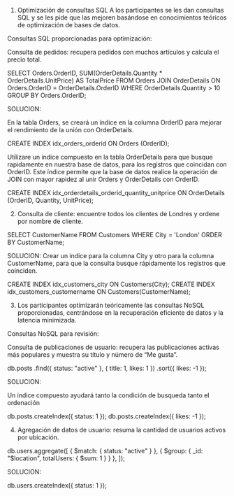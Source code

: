 1. Optimización de consultas SQL
A los participantes se les dan consultas SQL y se les pide que las mejoren basándose en conocimientos teóricos de optimización de bases de datos.

Consultas SQL proporcionadas para optimización:

Consulta de pedidos: recupera pedidos con muchos artículos y calcula el precio total.

SELECT Orders.OrderID, SUM(OrderDetails.Quantity * OrderDetails.UnitPrice) AS TotalPrice
FROM Orders
JOIN OrderDetails ON Orders.OrderID = OrderDetails.OrderID
WHERE OrderDetails.Quantity > 10
GROUP BY Orders.OrderID;

SOLUCION:

En la tabla Orders, se creará un índice en la columna OrderID para mejorar el rendimiento de la unión con OrderDetails.

CREATE INDEX idx_orders_orderid ON Orders (OrderID);

Utilizare un indice compuesto en la tabla OrderDetails para que busque rapidamente en nuestra base de datos, para los registros que coincidan con OrderID.
Este índice permite que la base de datos realice la operación de JOIN con mayor rapidez al unir Orders y OrderDetails con OrderID.

CREATE INDEX idx_orderdetails_orderid_quantity_unitprice ON OrderDetails (OrderID, Quantity, UnitPrice);

2. Consulta de cliente: encuentre todos los clientes de Londres y ordene por nombre de cliente.

SELECT CustomerName FROM Customers WHERE City = 'London' ORDER BY CustomerName;

SOLUCION:
Crear un indice para la columna City y otro para la columna CustomerName, para que la consulta busque rápidamente los registros que coinciden.

CREATE INDEX idx_customers_city ON Customers(City);
CREATE INDEX idx_customers_customername ON Customers(CustomerName);

3. Los participantes optimizarán teóricamente las consultas NoSQL proporcionadas, centrándose en la recuperación eficiente de datos y la latencia minimizada.

Consultas NoSQL para revisión:

Consulta de publicaciones de usuario: recupera las publicaciones activas más populares y muestra su título y número de “Me gusta”.

db.posts
  .find({ status: "active" }, { title: 1, likes: 1 })
  .sort({ likes: -1 });

SOLUCION:

Un indice compuesto ayudará tanto la condición de busqueda tanto el ordenación 

db.posts.createIndex({ status: 1 });
db.posts.createIndex({ likes: -1 });

4. Agregación de datos de usuario: resuma la cantidad de usuarios activos por ubicación.

db.users.aggregate([
  { $match: { status: "active" } },
  { $group: { _id: "$location", totalUsers: { $sum: 1 } } },
]);


SOLUCION:

db.users.createIndex({ status: 1 });
